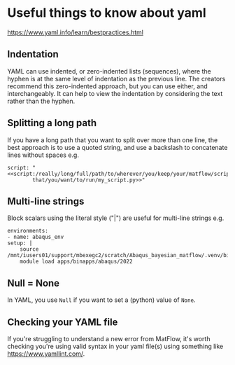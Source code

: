 # Useful things to know about yaml

 https://www.yaml.info/learn/bestpractices.html

 ## Indentation
YAML can use indented, or zero-indented lists (sequences), where the hyphen is
at the same level of indentation as the previous line.
The creators recommend this zero-indented approach, but you can use either, and interchangeably.
It can help to view the indentation by considering the text rather than
the hyphen.

## Splitting a long path
If you have a long path that you want to split over more than one line,
the best approach is to use a quoted string, and use a backslash to concatenate lines
without spaces e.g.

```
script: "<<script:/really/long/full/path/to/wherever/you/keep/your/matflow/script/\
        that/you/want/to/run/my_script.py>>"
```

## Multi-line strings
Block scalars using the literal style ("|") are useful for multi-line strings
e.g.

```
environments:
- name: abaqus_env
setup: |
    source /mnt/iusers01/support/mbexegc2/scratch/Abaqus_bayesian_matflow/.venv/bin/activate
    module load apps/binapps/abaqus/2022
```

## Null = None
In YAML, you use `Null` if you want to set a (python) value of `None`.

## Checking your YAML file
If you're struggling to understand a new error from MatFlow, 
it's worth checking you're using valid syntax in your yaml file(s) 
using something like https://www.yamllint.com/.
